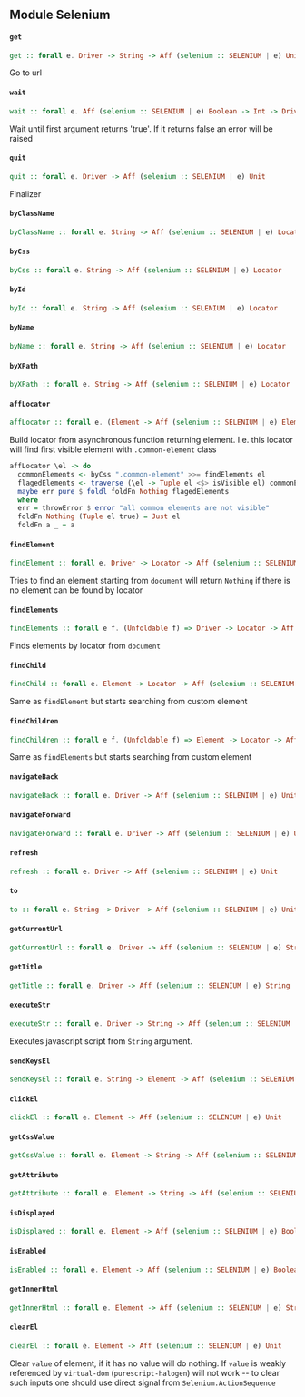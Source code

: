 ## Module Selenium

#### `get`

``` purescript
get :: forall e. Driver -> String -> Aff (selenium :: SELENIUM | e) Unit
```

Go to url

#### `wait`

``` purescript
wait :: forall e. Aff (selenium :: SELENIUM | e) Boolean -> Int -> Driver -> Aff (selenium :: SELENIUM | e) Unit
```

Wait until first argument returns 'true'. If it returns false an error will be raised 

#### `quit`

``` purescript
quit :: forall e. Driver -> Aff (selenium :: SELENIUM | e) Unit
```

Finalizer

#### `byClassName`

``` purescript
byClassName :: forall e. String -> Aff (selenium :: SELENIUM | e) Locator
```

#### `byCss`

``` purescript
byCss :: forall e. String -> Aff (selenium :: SELENIUM | e) Locator
```

#### `byId`

``` purescript
byId :: forall e. String -> Aff (selenium :: SELENIUM | e) Locator
```

#### `byName`

``` purescript
byName :: forall e. String -> Aff (selenium :: SELENIUM | e) Locator
```

#### `byXPath`

``` purescript
byXPath :: forall e. String -> Aff (selenium :: SELENIUM | e) Locator
```

#### `affLocator`

``` purescript
affLocator :: forall e. (Element -> Aff (selenium :: SELENIUM | e) Element) -> Aff (selenium :: SELENIUM | e) Locator
```

Build locator from asynchronous function returning element. 
I.e. this locator will find first visible element with `.common-element` class
```purescript 
affLocator \el -> do 
  commonElements <- byCss ".common-element" >>= findElements el
  flagedElements <- traverse (\el -> Tuple el <$> isVisible el) commonElements
  maybe err pure $ foldl foldFn Nothing flagedElements
  where
  err = throwError $ error "all common elements are not visible"
  foldFn Nothing (Tuple el true) = Just el
  foldFn a _ = a
```

#### `findElement`

``` purescript
findElement :: forall e. Driver -> Locator -> Aff (selenium :: SELENIUM | e) (Maybe Element)
```

Tries to find an element starting from `document` will return `Nothing` if there
is no element can be found by locator

#### `findElements`

``` purescript
findElements :: forall e f. (Unfoldable f) => Driver -> Locator -> Aff (selenium :: SELENIUM | e) (f Element)
```

Finds elements by locator from `document`

#### `findChild`

``` purescript
findChild :: forall e. Element -> Locator -> Aff (selenium :: SELENIUM | e) (Maybe Element)
```

Same as `findElement` but starts searching from custom element 

#### `findChildren`

``` purescript
findChildren :: forall e f. (Unfoldable f) => Element -> Locator -> Aff (selenium :: SELENIUM | e) (f Element)
```

Same as `findElements` but starts searching from custom element

#### `navigateBack`

``` purescript
navigateBack :: forall e. Driver -> Aff (selenium :: SELENIUM | e) Unit
```

#### `navigateForward`

``` purescript
navigateForward :: forall e. Driver -> Aff (selenium :: SELENIUM | e) Unit
```

#### `refresh`

``` purescript
refresh :: forall e. Driver -> Aff (selenium :: SELENIUM | e) Unit
```

#### `to`

``` purescript
to :: forall e. String -> Driver -> Aff (selenium :: SELENIUM | e) Unit
```

#### `getCurrentUrl`

``` purescript
getCurrentUrl :: forall e. Driver -> Aff (selenium :: SELENIUM | e) String
```

#### `getTitle`

``` purescript
getTitle :: forall e. Driver -> Aff (selenium :: SELENIUM | e) String
```

#### `executeStr`

``` purescript
executeStr :: forall e. Driver -> String -> Aff (selenium :: SELENIUM | e) Unit
```

Executes javascript script from `String` argument.

#### `sendKeysEl`

``` purescript
sendKeysEl :: forall e. String -> Element -> Aff (selenium :: SELENIUM | e) Unit
```

#### `clickEl`

``` purescript
clickEl :: forall e. Element -> Aff (selenium :: SELENIUM | e) Unit
```

#### `getCssValue`

``` purescript
getCssValue :: forall e. Element -> String -> Aff (selenium :: SELENIUM | e) String
```

#### `getAttribute`

``` purescript
getAttribute :: forall e. Element -> String -> Aff (selenium :: SELENIUM | e) String
```

#### `isDisplayed`

``` purescript
isDisplayed :: forall e. Element -> Aff (selenium :: SELENIUM | e) Boolean
```

#### `isEnabled`

``` purescript
isEnabled :: forall e. Element -> Aff (selenium :: SELENIUM | e) Boolean
```

#### `getInnerHtml`

``` purescript
getInnerHtml :: forall e. Element -> Aff (selenium :: SELENIUM | e) String
```

#### `clearEl`

``` purescript
clearEl :: forall e. Element -> Aff (selenium :: SELENIUM | e) Unit
```

Clear `value` of element, if it has no value will do nothing. 
If `value` is weakly referenced by `virtual-dom` (`purescript-halogen`) 
will not work -- to clear such inputs one should use direct signal from 
`Selenium.ActionSequence`


